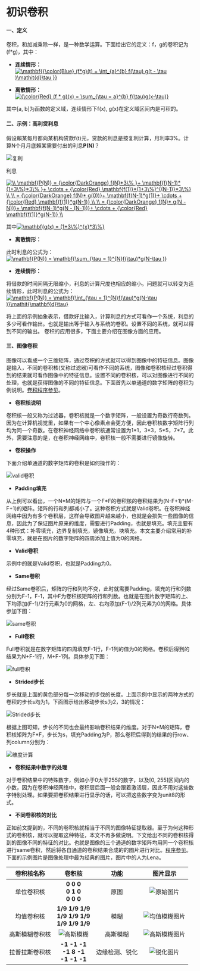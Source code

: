 # 初识卷积
#### 一、定义

卷积，和加减乘除一样，是一种数学运算。下面给出它的定义：f，g的卷积记为(f\*g)，其中：

* **连续情形：** <a href="https://www.codecogs.com/eqnedit.php?latex=\mathbf{{\color{Blue}&space;(f*g)(t)&space;=&space;\int_{a}^{b}&space;f(\tau)&space;g(t&space;-&space;\tau&space;)\mathit{d}\tau&space;}}" target="_blank"><img src="https://latex.codecogs.com/gif.latex?\mathbf{{\color{Blue}&space;(f*g)(t)&space;=&space;\int_{a}^{b}&space;f(\tau)&space;g(t&space;-&space;\tau&space;)\mathit{d}\tau&space;}}" title="\mathbf{{\color{Blue} (f*g)(t) = \int_{a}^{b} f(\tau) g(t - \tau )\mathit{d}\tau }}" /></a>

* **离散情形：** <a href="https://www.codecogs.com/eqnedit.php?latex={\color{Red}&space;(f&space;*&space;g)(x)&space;=&space;\sum_{\tau&space;=&space;a}^{b}&space;f(\tau)g(x-\tau)}" target="_blank"><img src="https://latex.codecogs.com/gif.latex?{\color{Red}&space;(f&space;*&space;g)(x)&space;=&space;\sum_{\tau&space;=&space;a}^{b}&space;f(\tau)g(x-\tau)}" title="{\color{Red} (f * g)(x) = \sum_{\tau = a}^{b} f(\tau)g(x-\tau)}" /></a>

其中[a, b]为函数的定义域，连续情形下f(x), g(x)在定义域区间内是可积的。

#### 二、示例：高利贷利息

  
  假设賴某每月都向某机构贷款f(t)元，贷款的利息是按复利计算，月利率3%。计算N个月月底賴某需要付出的利息**P(N)**？
  
  
  ![复利](https://github.com/Anfany/Machine-Learning-for-Beginner-by-Python3/blob/master/CNN/Convolution/c1.png)
  
  
  利息
  
  <a href="https://www.codecogs.com/eqnedit.php?latex=\\&space;\mathbf{P(N)}&space;=&space;{\color{DarkOrange}&space;f(N)*3\%&space;}&plus;&space;\mathbf{f(N-1)*(1&plus;3\%)*3\%&space;}&plus;&space;\cdots&space;&plus;&space;{\color{Red}&space;\mathbf{f(1)}*(1&plus;3\%)^{(N-1)}*3\%}&space;\\&space;\\&space;=&space;{\color{DarkOrange}&space;f(N)*&space;g(0))}&plus;&space;\mathbf{f(N-1)*g(1)}&plus;&space;\cdots&space;&plus;&space;{\color{Red}&space;\mathbf{f(1)}*g(N-1)}&space;\\&space;\\&space;=&space;{\color{DarkOrange}&space;f(N)*&space;g(N&space;-&space;N))}&plus;&space;\mathbf{f(N-1)*g(N&space;-&space;(N-1))}&plus;&space;\cdots&space;&plus;&space;{\color{Red}&space;\mathbf{f(1)}*g(N-1)}&space;\\" target="_blank"><img src="https://latex.codecogs.com/gif.latex?\\&space;\mathbf{P(N)}&space;=&space;{\color{DarkOrange}&space;f(N)*3\%&space;}&plus;&space;\mathbf{f(N-1)*(1&plus;3\%)*3\%&space;}&plus;&space;\cdots&space;&plus;&space;{\color{Red}&space;\mathbf{f(1)}*(1&plus;3\%)^{(N-1)}*3\%}&space;\\&space;\\&space;=&space;{\color{DarkOrange}&space;f(N)*&space;g(0))}&plus;&space;\mathbf{f(N-1)*g(1)}&plus;&space;\cdots&space;&plus;&space;{\color{Red}&space;\mathbf{f(1)}*g(N-1)}&space;\\&space;\\&space;=&space;{\color{DarkOrange}&space;f(N)*&space;g(N&space;-&space;N))}&plus;&space;\mathbf{f(N-1)*g(N&space;-&space;(N-1))}&plus;&space;\cdots&space;&plus;&space;{\color{Red}&space;\mathbf{f(1)}*g(N-1)}&space;\\" title="\\ \mathbf{P(N)} = {\color{DarkOrange} f(N)*3\% }+ \mathbf{f(N-1)*(1+3\%)*3\% }+ \cdots + {\color{Red} \mathbf{f(1)}*(1+3\%)^{(N-1)}*3\%} \\ \\ = {\color{DarkOrange} f(N)* g(0))}+ \mathbf{f(N-1)*g(1)}+ \cdots + {\color{Red} \mathbf{f(1)}*g(N-1)} \\ \\ = {\color{DarkOrange} f(N)* g(N - N))}+ \mathbf{f(N-1)*g(N - (N-1))}+ \cdots + {\color{Red} \mathbf{f(1)}*g(N-1)} \\" /></a>
  
  其中<a href="https://www.codecogs.com/eqnedit.php?latex=\mathbf{g(x)&space;=&space;(1&plus;3\%)^{x}*3\%}" target="_blank"><img src="https://latex.codecogs.com/gif.latex?\mathbf{g(x)&space;=&space;(1&plus;3\%)^{x}*3\%}" title="\mathbf{g(x) = (1+3\%)^{x}*3\%}" /></a>
  
* **离散情形：**
  
此时利息的公式为：<a href="https://www.codecogs.com/eqnedit.php?latex=\mathbf{P(N)}&space;=&space;\mathbf{\sum_{\tau&space;=&space;1}^{N}f(\tau)*g(N-\tau&space;)}" target="_blank"><img src="https://latex.codecogs.com/gif.latex?\mathbf{P(N)}&space;=&space;\mathbf{\sum_{\tau&space;=&space;1}^{N}f(\tau)*g(N-\tau&space;)}" title="\mathbf{P(N)} = \mathbf{\sum_{\tau = 1}^{N}f(\tau)*g(N-\tau )}" /></a>
  

* **连续情形：**
  
将借款的时间间隔无限缩小，利息的计算尺度也相应的缩小。问题就可以转变为连续情形，此时利息的公式为：<a href="https://www.codecogs.com/eqnedit.php?latex=\mathbf{P(N)}&space;=&space;\mathbf{\int_{\tau&space;=&space;1}^{N}f(\tau)*g(N-\tau&space;)}\mathit{\mathbf{d}\tau}" target="_blank"><img src="https://latex.codecogs.com/gif.latex?\mathbf{P(N)}&space;=&space;\mathbf{\int_{\tau&space;=&space;1}^{N}f(\tau)*g(N-\tau&space;)}\mathit{\mathbf{d}\tau}" title="\mathbf{P(N)} = \mathbf{\int_{\tau = 1}^{N}f(\tau)*g(N-\tau )}\mathit{\mathbf{d}\tau}" /></a>
  
将上面的示例抽象表示，借款好比输入，计算利息的方式可看作一个系统，利息的多少可看作输出。也就是输出等于输入与系统的卷积。设置不同的系统，就可以得到不同的输出。 卷积的应用很多，下面主要介绍在图像方面的应用。

#### 三、图像卷积

图像可以看成一个三维矩阵，通过卷积的方式就可以得到图像中的特征信息。图像是输入，不同的卷积核(又称过滤器)可看作不同的系统，图像和卷积核经过卷积得到的结果就可看作图像中的特征信息。设置不同的卷积核，可以对图像进行不同的处理，也就是获得图像的不同的特征信息。下面首先以单通道的数字矩阵的卷积为例说明。[卷积程序参见](https://github.com/Anfany/Machine-Learning-for-Beginner-by-Python3/blob/master/CNN/Convolution/convolution.py)。


* **卷积核说明**
  
卷积核一般又称为过滤器，卷积核就是一个数字矩阵，一般设置为奇数行奇数列。因为在计算机视觉里，如果有一个中心像素点会更方便，因此卷积核数字矩阵行列均为同一个奇数。在卷积神经网络中卷积核通常设置为1\*1，3\*3，5\*5，7\*7。此外，需要注意的是，在卷积神经网络中，卷积核一般不需要进行镜像旋转。


* **卷积操作**

下面介绍单通道的数字矩阵的卷积是如何操作的：
  
![valid卷积](https://github.com/Anfany/Machine-Learning-for-Beginner-by-Python3/blob/master/CNN/Convolution/c_valid.png)
   
  
   + **Padding填充**
     
   从上例可以看出，一个N\*M的矩阵与一个F\*F的卷积核的卷积结果为(N-F+1)\*(M-F+1)的矩阵。矩阵的行和列都减小了。这种卷积方式就是Valid卷积。在卷积神经网络中因为有多个卷积层，这样会导致图片越来越小，也就是会损失一些图像的信息，因此为了保证图片原来的维度，需要进行Padding，也就是填充。填充主要有4种形式：补零填充，边界复制填充，镜像填充，块填充。本文主要介绍常用的补零填充，就是在图片的数字矩阵的四周添加上值为0的网格。
  
   + **Valid卷积**     
     
   示例中的就是Valid卷积，也就是Padding为0。
  
   + **Same卷积**
     
   经过Same卷积后，矩阵的行和列均不变，此时就需要Padding，填充的行和列数分别为F-1，F-1，其中F为卷积核矩阵的行和列数。也就是在图片数字矩阵的上、下均添加(F-1)/2行元素为0的网格，左、右均添加(F-1)/2列元素为0的网格。具体参加下图：
    
   ![same卷积](https://github.com/Anfany/Machine-Learning-for-Beginner-by-Python3/blob/master/CNN/Convolution/c_same.png)
   
   + **Full卷积**
     
   Full卷积就是在数字矩阵的四周填充F-1行，F-1列的值为0的网格。卷积后得到的结果为N+F-1行，M+F-1列。具体参见下图：
   
   ![full卷积](https://github.com/Anfany/Machine-Learning-for-Beginner-by-Python3/blob/master/CNN/Convolution/c_full.png) 
     
* **Strided步长**
   
步长就是上面的黄色部分每一次移动的步伐的长度。上面示例中显示的两种方式的卷积的步长s均为1，下面图示给出移动步长s为2，3的情况：
   
   
![Strided步长](https://github.com/Anfany/Machine-Learning-for-Beginner-by-Python3/blob/master/CNN/Convolution/cs.png)
   
  
根据上图可知，步长的不同也会最终影响卷积结果的维度。对于N\*M的矩阵，卷积核矩阵为F\*F，步长为s，填充Padding为P，那么卷积后得到的结果的行row、列column分别为：
   
![维度计算](https://github.com/Anfany/Machine-Learning-for-Beginner-by-Python3/blob/master/CNN/Convolution/c_rc.png)
   
   
* **卷积结果中数字的处理**
  
对于卷积结果中的特殊数字，例如小于0大于255的数字，以及[0, 255]区间内的小数，因为在卷积神经网络中，卷积层后面一般会跟着激活层，因此不用对这些数字特别处理。如果要把卷积结果进行显示的话，可以把这些数字变为unit8的形式。
    
* **不同卷积核的对比**
  
正如前文提到的，不同的卷积核就相当于不同的图像特征提取器。至于为何这种形式的卷积核，就可以提取这种特征，本文不再多做说明。下文给出不同的卷积核得到的图像不同的特征的对比。也就是图像的三个通道的数字矩阵均用同一个卷积核进行same卷积，然后将各自通道的卷积结果合成的的图片进行对比。[程序参见](https://github.com/Anfany/Machine-Learning-for-Beginner-by-Python3/blob/master/CNN/Convolution/convolution_kernel.py)。下面的示例图片是图像处理中最为经典的图片，图片中的人为Lena。
    

| 卷积核名称 | 卷积核 | 功能| 图片显示 | 
| :------:| :------: | :------: | :------: |
| 单位卷积核| **0  0  0 <br>0  1 0<br>0 0 0** | 原图 |  ![原始图片](https://github.com/Anfany/Machine-Learning-for-Beginner-by-Python3/blob/master/CNN/Convolution/lena.jpg)|
| 均值卷积核| **1/9  1/9  1/9 <br>1/9 1/9 1/9<br>1/9 1/9 1/9** | 模糊 |  ![均值模糊图片](https://github.com/Anfany/Machine-Learning-for-Beginner-by-Python3/blob/master/CNN/Convolution/lena_means.png)|
| 高斯模糊卷积核| ![高斯模糊](https://github.com/Anfany/Machine-Learning-for-Beginner-by-Python3/blob/master/CNN/Convolution/gauss.png) | 高斯模糊 | ![高斯模糊图片](https://github.com/Anfany/Machine-Learning-for-Beginner-by-Python3/blob/master/CNN/Convolution/lena_gauss.png)| 
| 拉普拉斯卷积核| **-1 -1 -1 <br>-1 8 -1<br>-1 -1 -1** | 边缘检测、锐化|  ![锐化图片](https://github.com/Anfany/Machine-Learning-for-Beginner-by-Python3/blob/master/CNN/Convolution/lena_laplace.png)|   
  
  
  
  
  
  
  
  
  
  
  
  
